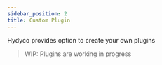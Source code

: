 ```yaml
---
sidebar_position: 2
title: Custom Plugin
---
```


Hydyco provides option to create your own plugins

> WIP: Plugins are working in progress
